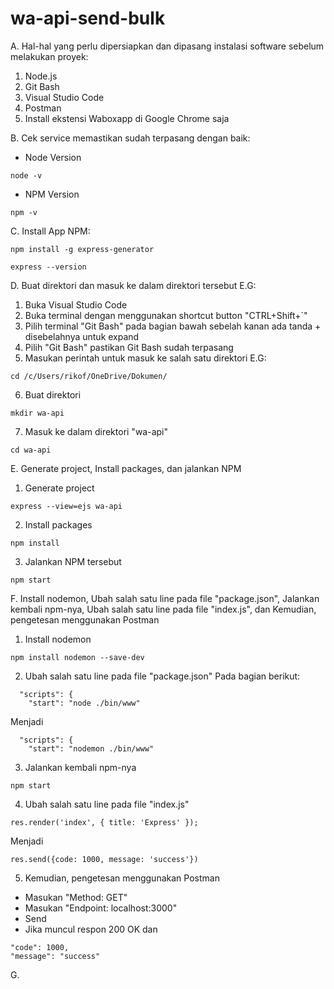 # wa-api-send-bulk
A. Hal-hal yang perlu dipersiapkan dan dipasang instalasi software sebelum melakukan proyek:
1. Node.js
2. Git Bash
3. Visual Studio Code
4. Postman
5. Install ekstensi Waboxapp di Google Chrome saja

B. Cek service memastikan sudah terpasang dengan baik:
- Node Version
```
node -v
```
- NPM Version
```
npm -v
```

C. Install App NPM:
```
npm install -g express-generator
``` 
```
express --version
```

D. Buat direktori dan masuk ke dalam direktori tersebut
E.G:
1. Buka Visual Studio Code
2. Buka terminal dengan menggunakan shortcut button "CTRL+Shift+`"
3. Pilih terminal "Git Bash" pada bagian bawah sebelah kanan ada tanda + disebelahnya untuk expand
4. Pilih "Git Bash" pastikan Git Bash sudah terpasang
5. Masukan perintah untuk masuk ke salah satu direktori
E.G:
```
cd /c/Users/rikof/OneDrive/Dokumen/
```
6. Buat direktori
```
mkdir wa-api
```
7. Masuk ke dalam direktori "wa-api"
```
cd wa-api
```
E. Generate project, Install packages, dan jalankan NPM
1. Generate project
```
express --view=ejs wa-api
```
2. Install packages
```
npm install
```
3. Jalankan NPM tersebut
```
npm start
```
F. Install nodemon, Ubah salah satu line pada file "package.json", Jalankan kembali npm-nya, Ubah salah satu line pada file "index.js", dan Kemudian, pengetesan menggunakan Postman
1. Install nodemon
```
npm install nodemon --save-dev
```
2. Ubah salah satu line pada file "package.json"
Pada bagian berikut:
```
  "scripts": {
    "start": "node ./bin/www"
```
Menjadi
```
  "scripts": {
    "start": "nodemon ./bin/www"
```

3. Jalankan kembali npm-nya
```
npm start
```

4. Ubah salah satu line pada file "index.js"
```
res.render('index', { title: 'Express' });
```
Menjadi
```
res.send({code: 1000, message: 'success'})
```
5. Kemudian, pengetesan menggunakan Postman
- Masukan "Method: GET"
- Masukan "Endpoint: localhost:3000"
- Send
- Jika muncul respon 200 OK dan
```
"code": 1000,
"message": "success"
```

G. 
